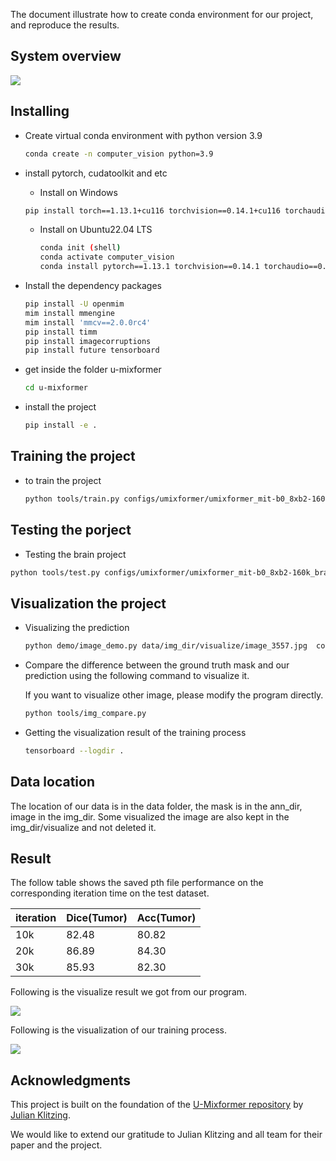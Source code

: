 The document illustrate how to create conda environment for our project, and reproduce the results.

## System overview

![](/home/zane/Documents/u-mixformer/u-mixformer/system_structure.png)

## Installing

* Create virtual conda environment with python version 3.9 

  ```bash
  conda create -n computer_vision python=3.9
  ```

  

* install pytorch, cudatoolkit and etc

  * Install on Windows

  ```bash
  pip install torch==1.13.1+cu116 torchvision==0.14.1+cu116 torchaudio==0.13.1 --extra-index-url https://download.pytorch.org/whl/cu116
  ```

  * Install on Ubuntu22.04 LTS

    ```bash
    conda init (shell)
    conda activate computer_vision
    conda install pytorch==1.13.1 torchvision==0.14.1 torchaudio==0.13.1 pytorch-cuda=11.6 -c pytorch -c nvidia
    ```

    

* Install the dependency packages

  ```bash
  pip install -U openmim
  mim install mmengine
  mim install 'mmcv==2.0.0rc4'
  pip install timm
  pip install imagecorruptions
  pip install future tensorboard
  ```

  

* get inside the folder u-mixformer

  ```bash
  cd u-mixformer
  ```

* install the project

  ```bash
  pip install -e .
  ```

  

## Training the project

- to train the project

  ```bash
  python tools/train.py configs/umixformer/umixformer_mit-b0_8xb2-160k_brats2020-adek_extension.py
  ```

## Testing the porject

* Testing the brain project

```bash
python tools/test.py configs/umixformer/umixformer_mit-b0_8xb2-160k_brats2020-adek_extension.py work_dirs/umixformer_mit-b0_8xb2-160k_brats2020-adek_extension/iter_20000.pth	
```

## Visualization the project

* Visualizing the prediction

  ```bash
  python demo/image_demo.py data/img_dir/visualize/image_3557.jpg  configs/umixformer/umixformer_mit-b0_8xb2-160k_brats2020-adek_extension.py work_dirs/umixformer_mit-b0_8xb2-160k_brats2020-adek_extension/iter_20000.pth --out-file data/img_dir/visualize/output_3557.jpg --device cuda:0
  ```


* Compare the difference between the ground truth mask and our prediction using the following command to visualize it.

  If you want to visualize other image, please modify the program directly.

  ```bash
  python tools/img_compare.py	
  ```

* Getting the visualization result of the training process

  ```bash
  tensorboard --logdir .	
  ```



## Data location

The location of our data is in the data folder, the mask is in the ann_dir, image in the img_dir. Some visualized the image are also kept in the img_dir/visualize and not deleted it.

## Result

The follow table shows the saved pth file performance on the corresponding iteration time on the test dataset. 

| iteration | Dice(Tumor) | Acc(Tumor) |
| --------- | ----------- | ---------- |
| 10k       | 82.48       | 80.82      |
| 20k       | 86.89       | 84.30      |
| 30k       | 85.93       | 82.30      |

Following is the visualize result we got from our program.

![](/home/zane/Documents/u-mixformer/u-mixformer/visualize_result.png)

Following is the visualization of our training process.

![](/home/zane/Documents/u-mixformer/result/aACC.png)


## Acknowledgments

This project is built on the foundation of the [U-Mixformer repository](https://github.com/julian-klitzing/u-mixformer) by [Julian Klitzing](https://github.com/julian-klitzing).

We would like to extend our gratitude to Julian Klitzing and all team for their paper and the project.


  
